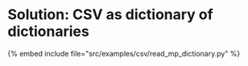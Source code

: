 # Solution:  CSV as dictionary of dictionaries

{% embed include file="src/examples/csv/read_mp_dictionary.py" %}


